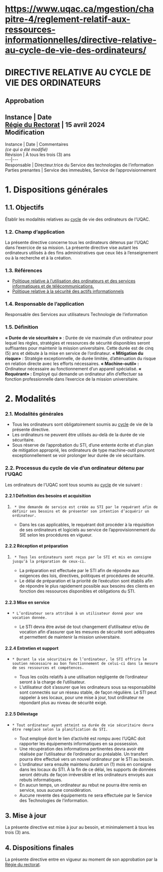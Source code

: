 # https://www.uqac.ca/mgestion/chapitre-4/reglement-relatif-aux-ressources-informationnelles/directive-relative-au-cycle-de-vie-des-ordinateurs/

# DIRECTIVE RELATIVE AU CYCLE DE VIE DES ORDINATEURS
**Approbation**  
---  
Instance | Date  
[Régie du Rectorat](https://www.uqac.ca/mgestion/chapitre-4/reglement-relatif-aux-ressources-informationnelles/directive-relative-au-cycle-de-vie-des-ordinateurs/<https:/www.uqac.ca/mgestion/lexique/comite-de-gouvernance/>) | 15 avril 2024  
**Modification**  
---  
Instance | Date | Commentaires  
_(ce qui a été modifié)_  
Révision | À tous les trois (3) ans  
---|---  
Responsable | Directeur.trice du Service des technologies de l’information  
Parties prenantes | Service des immeubles, Service de l’approvisionnement  
# 1. Dispositions générales
## 1.1. Objectifs
Établir les modalités relatives au [cycle](https://www.uqac.ca/mgestion/chapitre-4/reglement-relatif-aux-ressources-informationnelles/directive-relative-au-cycle-de-vie-des-ordinateurs/<https:/www.uqac.ca/mgestion/lexique/cycle/>) de vie des ordinateurs de l’UQAC.
### 1.2. Champ d’application
La présente directive concerne tous les ordinateurs détenus par l’UQAC dans l’exercice de sa mission. La présente directive vise autant les ordinateurs utilisés à des fins administratives que ceux liés à l’enseignement ou à la recherche et à la création.
### 1.3. Références
  * [Politique relative à l’utilisation des ordinateurs et des services informatiques et de télécommunications.](https://www.uqac.ca/mgestion/chapitre-4/reglement-relatif-aux-ressources-informationnelles/directive-relative-au-cycle-de-vie-des-ordinateurs/<https:/www.uqac.ca/mgestion/chapitre-4/reglement-relatif-aux-ressources-informationnelles/politique-relative-a-lutilisation-des-equipements-et-des-services-informatiques-et-de-telecommunications/>)
  * [Politique relative à la sécurité des actifs informationnels](https://www.uqac.ca/mgestion/chapitre-4/reglement-relatif-aux-ressources-informationnelles/directive-relative-au-cycle-de-vie-des-ordinateurs/<https:/www.uqac.ca/mgestion/chapitre-4/reglement-relatif-aux-ressources-informationnelles/politique-relative-a-la-securite-des-actifs-informationnels/>)


### 1.4. Responsable de l’application
Responsable des Services aux utilisateurs Technologie de l’information
### 1.5. Définition
**« Durée de vie sécuritaire »** : Durée de vie maximale d’un ordinateur pour lequel les règles, stratégies et ressources de sécurité disponibles seront suffisantes pour maintenir la mission universitaire. Cette durée est de cinq (5) ans et débute à la mise en service de l’ordinateur.
**« Mitigation du risque»** : Stratégie exceptionnelle, de durée limitée, d’atténuation du risque en relation directe avec les efforts nécessaires.
**« Machine-outil» :** Ordinateur nécessaire au fonctionnement d’un appareil spécialisé.
**« Requérant» :** Employé qui demande un ordinateur afin d’effectuer sa fonction professionnelle dans l’exercice de la mission universitaire.
# 2. Modalités
### 2.1. Modalités générales
  * Tous les ordinateurs sont obligatoirement soumis au [cycle](https://www.uqac.ca/mgestion/chapitre-4/reglement-relatif-aux-ressources-informationnelles/directive-relative-au-cycle-de-vie-des-ordinateurs/<https:/www.uqac.ca/mgestion/lexique/cycle/>) de vie de la présente directive.
  * Les ordinateurs ne peuvent être utilisés au-delà de la durée de vie sécuritaire.
  * Sous réserve de l’approbation du STI, d’une entente écrite et d’un plan de mitigation approprié, les ordinateurs de type machine-outil pourront exceptionnellement se voir prolonger leur durée de vie sécuritaire.


### 2.2. Processus du cycle de vie d’un ordinateur détenu par l’UQAC
Les ordinateurs de l’UQAC sont tous soumis au [cycle](https://www.uqac.ca/mgestion/chapitre-4/reglement-relatif-aux-ressources-informationnelles/directive-relative-au-cycle-de-vie-des-ordinateurs/<https:/www.uqac.ca/mgestion/lexique/cycle/>) de vie suivant :
#### **2.2.1 Définition des besoins et acquisition**
  1.      * Une demande de service est créée au STI par le requérant afin de définir ses besoins et de présenter son intention d’acquérir un ordinateur.
     * Dans les cas applicables, le requérant doit procéder à la réquisition de ses ordinateurs et logiciels au service de l’approvisionnement du SIE selon les procédures en vigueur.


#### **2.2.2 Réception et préparation**
  1.      * Tous les ordinateurs sont reçus par le STI et mis en consigne jusqu’à la préparation de ceux-ci.
     * La préparation est effectuée par le STI afin de répondre aux exigences des lois, directives, politiques et procédures de sécurité.
     * Le délai de préparation et la priorité de l’exécution sont établis afin de répondre le plus rapidement possible aux besoins des clients en fonction des ressources disponibles et obligations du STI.


#### **2.2.3 Mise en service**
  *     * L’ordinateur sera attribué à un utilisateur donné pour une vocation donnée.
    * Le STI devra être avisé de tout changement d’utilisateur et/ou de vocation afin d’assurer que les mesures de sécurité sont adéquates et permettent de maintenir la mission universitaire.


#### **2.2.4 Entretien et support**
  *     * Durant la vie sécuritaire de l’ordinateur, le STI offrira le soutien nécessaire au bon fonctionnement de celui-ci dans la mesure de ses ressources et compétences.
    * Tous les coûts relatifs à une utilisation négligente de l’ordinateur seront à la charge de l’utilisateur.
    * L’utilisateur doit s’assurer que les ordinateurs sous sa responsabilité sont connectés sur un réseau stable, de façon régulière. Le STI peut rappeler à ses locaux, pour une mise à jour, tout ordinateur ne répondant plus au niveau de sécurité exigé.


#### **2.2.5 Délestage**
  *     * Tout ordinateur ayant atteint sa durée de vie sécuritaire devra être remplacé selon la planification du STI.
    * Tout employé dont le lien d’activité est rompu avec l’UQAC doit rapporter les équipements informatiques en sa possession.
    * Une récupération des informations pertinentes devra avoir été réalisée par l’utilisateur de l’ordinateur au préalable. Un transfert pourra être effectué vers un nouvel ordinateur par le STI au besoin.
    * L’ordinateur sera ensuite maintenu durant un (1) mois en consigne dans les locaux du STI. À la fin de ce délai, les supports de données seront détruits de façon irréversible et les ordinateurs envoyés aux rebuts informatiques.
    * En aucun temps, un ordinateur au rebut ne pourra être remis en service, sous aucune considération.
    * Aucune revente des équipements ne sera effectuée par le Service des Technologies de l’information.


## 3. Mise à jour
La présente directive est mise à jour au besoin, et minimalement à tous les trois (3) ans.
## 4. Dispositions finales
La présente directive entre en vigueur au moment de son approbation par la [Régie du rectorat](https://www.uqac.ca/mgestion/chapitre-4/reglement-relatif-aux-ressources-informationnelles/directive-relative-au-cycle-de-vie-des-ordinateurs/<https:/www.uqac.ca/mgestion/lexique/comite-de-gouvernance/>).
